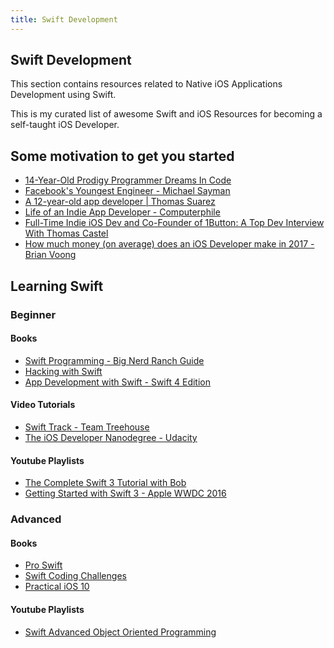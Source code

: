 ```yaml
---
title: Swift Development
---
```


## Swift Development

This section contains resources related to Native iOS Applications Development using Swift. 

This is my curated list of awesome Swift and iOS Resources for becoming a self-taught iOS Developer.

## Some motivation to get you started

* [14-Year-Old Prodigy Programmer Dreams In Code](https://www.youtube.com/watch?v=DBXZWB_dNsw)
* [Facebook's Youngest Engineer - Michael Sayman](https://www.youtube.com/watch?v=mmQG_BCiVHU)
* [A 12-year-old app developer | Thomas Suarez](https://www.youtube.com/watch?v=Fkd9TWUtFm0)
* [Life of an Indie App Developer - Computerphile](https://www.youtube.com/watch?v=yVRtJbXQsL8)
* [Full-Time Indie iOS Dev and Co-Founder of 1Button: A Top Dev Interview With Thomas Castel](https://www.raywenderlich.com/159963/full-time-indie-ios-dev-co-founder-1button-top-dev-interview-thomas-castel)
* [How much money (on average) does an iOS Developer make in 2017 - Brian Voong](https://www.youtube.com/watch?v=6t3ue7dX5WI)

## Learning Swift

### Beginner

#### Books

* [Swift Programming - Big Nerd Ranch Guide](https://www.bignerdranch.com/books/swift-programming/)
* [Hacking with Swift](https://www.hackingwithswift.com/read)
* [App Development with Swift - Swift 4 Edition](https://itunes.apple.com/us/book/app-development-with-swift/id1219117996?mt=11)

#### Video Tutorials

* [Swift Track - Team Treehouse](https://teamtreehouse.com/tracks/learn-swift)
* [The iOS Developer Nanodegree - Udacity](https://www.udacity.com/course/ios-developer-nanodegree--nd003)

#### Youtube Playlists

* [The Complete Swift 3 Tutorial with Bob](https://www.youtube.com/playlist?list=PL8btZwalbjYlRZh8Q1VK80Ly0YsZ7PZxx)
* [Getting Started with Swift 3 - Apple WWDC 2016](https://www.youtube.com/watch?v=AzesJrOcFDU)

### Advanced

#### Books

* [Pro Swift](https://www.hackingwithswift.com/store/pro-swift)
* [Swift Coding Challenges](https://www.hackingwithswift.com/store/swift-coding-challenges)
* [Practical iOS 10](https://www.hackingwithswift.com/store/practical-ios10)

#### Youtube Playlists

* [Swift Advanced Object Oriented Programming](https://www.youtube.com/playlist?list=PL8btZwalbjYmZwMwqeeAZKHsQ81GxiuaD)

